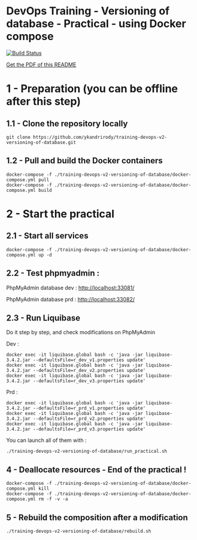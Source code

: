 # DevOps Training - Versioning of database - Practical - using Docker compose

[![Build Status](https://travis-ci.org/ykandrirody/training-devops-v2-versioning-of-database.svg?branch=master)](https://travis-ci.org/ykandrirody/training-devops-v2-versioning-of-database)

[Get the PDF of this README](https://gitprint.com/ykandrirody/training-devops-v2-versioning-of-database/blob/master/README.md)

# 1 - Preparation (you can be offline after this step)

## 1.1 - Clone the repository locally
```
git clone https://github.com/ykandrirody/training-devops-v2-versioning-of-database.git
```

## 1.2 - Pull and build the Docker containers
```
docker-compose -f ./training-devops-v2-versioning-of-database/docker-compose.yml pull
docker-compose -f ./training-devops-v2-versioning-of-database/docker-compose.yml build
```

# 2 - Start the practical

##  2.1 - Start all services

```
docker-compose -f ./training-devops-v2-versioning-of-database/docker-compose.yml up -d
```

##  2.2 - Test phpmyadmin :
PhpMyAdmin database dev : [http://localhost:33081/](http://localhost:33081/)

PhpMyAdmin database prd : [http://localhost:33082/](http://localhost:33082/)


## 2.3 - Run Liquibase

Do it step by step, and check modifications on PhpMyAdmin

Dev :
```
docker exec -it liquibase.global bash -c 'java -jar liquibase-3.4.2.jar --defaultsFile=r_dev_v1.properties update'
docker exec -it liquibase.global bash -c 'java -jar liquibase-3.4.2.jar --defaultsFile=r_dev_v2.properties update'
docker exec -it liquibase.global bash -c 'java -jar liquibase-3.4.2.jar --defaultsFile=r_dev_v3.properties update'
```

Prd :
```
docker exec -it liquibase.global bash -c 'java -jar liquibase-3.4.2.jar --defaultsFile=r_prd_v1.properties update'
docker exec -it liquibase.global bash -c 'java -jar liquibase-3.4.2.jar --defaultsFile=r_prd_v2.properties update'
docker exec -it liquibase.global bash -c 'java -jar liquibase-3.4.2.jar --defaultsFile=r_prd_v3.properties update'
```

You can launch all of them with :
```
./training-devops-v2-versioning-of-database/run_practical.sh
```

## 4 - Deallocate resources - End of the practical !

```
docker-compose -f ./training-devops-v2-versioning-of-database/docker-compose.yml kill
docker-compose -f ./training-devops-v2-versioning-of-database/docker-compose.yml rm -f -v -a
```

## 5 - Rebuild the composition after a modification

```
./training-devops-v2-versioning-of-database/rebuild.sh
```
